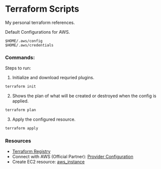 # Terraform Scripts
My personal terraform references.

Default Configurations for AWS.
```
$HOME/.aws/config
$HOME/.aws/credentials
```

### Commands:

Steps to run:
1) Initialize and download requried plugins.
```bash
terraform init
```
2) Shows the plan of what will be created or destroyed when the config is applied. 
```bash 
terraform plan
```
3) Apply the configured resource.
```bash 
terraform apply
```

### Resources
- [Terraform Registry](registry.terraform.io)
- Connect with AWS (Official Partner): [Provider Configuration](https://registry.terraform.io/providers/hashicorp/aws/latest/docs#provider-configuration)
- Create EC2 resource: [aws_instance](https://registry.terraform.io/providers/hashicorp/aws/latest/docs/resources/instance)

